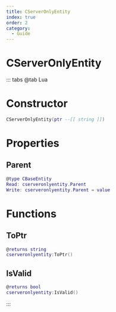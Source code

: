 ```yaml
---
title: CServerOnlyEntity
index: true
order: 2
category:
  - Guide
---
```


# CServerOnlyEntity

::: tabs
@tab Lua
# Constructor
```lua
CServerOnlyEntity(ptr --[[ string ]])
```
# Properties
## Parent 
```lua
@type CBaseEntity
Read: cserveronlyentity.Parent
Write: cserveronlyentity.Parent = value
```
# Functions
## ToPtr
```lua
@returns string
cserveronlyentity:ToPtr()
```
## IsValid
```lua
@returns bool
cserveronlyentity:IsValid()
```

:::